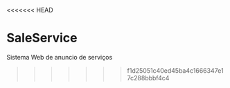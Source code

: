 <<<<<<< HEAD
# SaleService
Sistema Web de anuncio de serviços

>>>>>>> f1d25051c40ed45ba4c1666347e17c288bbbf4c4
